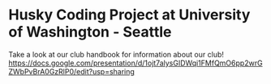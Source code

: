 # Husky Coding Project at University of Washington - Seattle
Take a look at our club handbook for information about our club!
https://docs.google.com/presentation/d/1ojt7alysGIDWqi1FMfQmO6pp2wrGZWbPvBrA0GzRlP0/edit?usp=sharing
